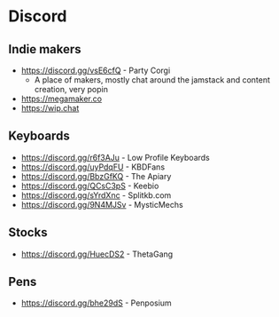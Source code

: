 # Discord

## Indie makers
- https://discord.gg/vsE6cfQ - Party Corgi
  - A place of makers, mostly chat around the jamstack and content creation, very popin
- https://megamaker.co
- https://wip.chat

## Keyboards
- https://discord.gg/r6f3AJu - Low Profile Keyboards
- https://discord.gg/uyPdqFU - KBDFans
- https://discord.gg/BbzGfKQ - The Apiary
- https://discord.gg/QCsC3pS - Keebio
- https://discord.gg/sYrdXnc - Splitkb.com
- https://discord.gg/9N4MJSv - MysticMechs

## Stocks
- https://discord.gg/HuecDS2 - ThetaGang

## Pens
- https://discord.gg/bhe29dS - Penposium


